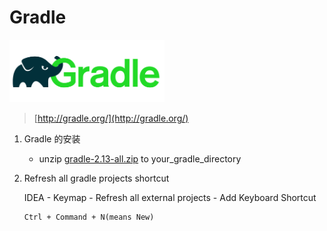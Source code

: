 # Gradle

<img src="../image/gradle/logo_gradle.svg" title="Gradle" height="100">

> [http://gradle.org/](http://gradle.org/)

1. Gradle 的安装

   - unzip [gradle-2.13-all.zip](https://services.gradle.org/distributions/gradle-2.13-all.zip) to your_gradle_directory
   
2. Refresh all gradle projects shortcut

   IDEA - Keymap - Refresh all external projects - Add Keyboard Shortcut

   ```
   Ctrl + Command + N(means New)
   ```   
